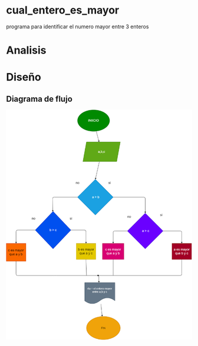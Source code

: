 # cual_entero_es_mayor
programa para identificar el numero mayor entre 3 enteros

# Analisis

# Diseño

## Diagrama de flujo
![Diagrama de flujo](diagrama.png "Diagrama de flujo") 
